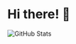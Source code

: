# Hi there! 👋
![GitHub Stats](https://github-readme-stats.vercel.app/api?username=viccsn&theme=transparent&bg_color=FFF&border_color=30A3DC&show_icons=true&icon_color=30A3DC&title_color=E94D5F&text_color=00)

